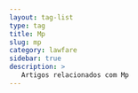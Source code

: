 ```yaml
---
layout: tag-list
type: tag
title: Mp
slug: mp
category: lawfare
sidebar: true
description: >
   Artigos relacionados com Mp
---
```

